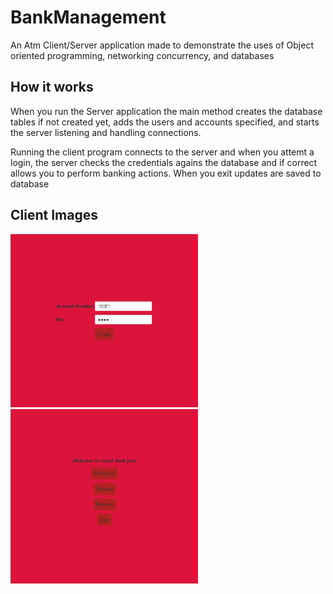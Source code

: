 # BankManagement

An Atm Client/Server application made to demonstrate the uses of Object oriented programming, networking concurrency, and databases

## How it works

When you run the Server application the main method creates the database tables if not created yet, adds the users and accounts specified, and starts the server listening and handling connections. 

Running the client program connects to the server and when you attemt a login, the server checks the credentials agains the database and if correct allows you to perform banking actions. When you exit updates are saved to database

## Client Images

<img src ="images/login.png" width = "300"> <img src = "images/menu.png" width = "300">


